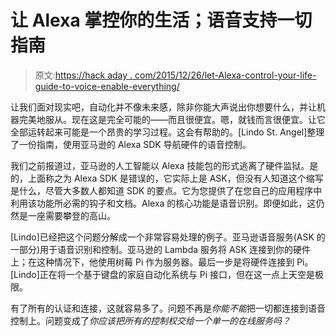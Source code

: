 # 让 Alexa 掌控你的生活；语音支持一切指南

> 原文:[https://hack aday . com/2015/12/26/let-Alexa-control-your-life-guide-to-voice-enable-everything/](https://hackaday.com/2015/12/26/let-alexa-control-your-life-guide-to-voice-enable-everything/)

让我们面对现实吧，自动化并不像未来感，除非你能大声说出你想要什么，并让机器完美地服从。现在这是完全可能的——而且很便宜。嗯，就钱而言很便宜。让它全部运转起来可能是一个昂贵的学习过程。这会有帮助的。[Lindo St. Angel]整理了一份指南，使用亚马逊的 Alexa SDK 导航硬件的语音控制。

我们之前报道过，亚马逊的人工智能以 Alexa 技能包的形式逃离了硬件监狱。是的，上面称之为 Alexa SDK 是错误的，它实际上是 ASK，但没有人知道这个缩写是什么，尽管大多数人都知道 SDK 的要点。它为您提供了在您自己的应用程序中利用该功能所必需的钩子和文档。Alexa 的核心功能是语音识别。即便如此，这仍然是一座需要攀登的高山。

[Lindo]已经把这个问题分解成一个非常容易处理的例子。亚马逊语音服务(ASK 的一部分)用于语音识别和控制。亚马逊的 Lambda 服务将 ASK 连接到你的硬件上；在这种情况下，他使用树莓 Pi 作为服务器。最后一步是将硬件连接到 Pi。[Lindo]正在将一个基于键盘的家庭自动化系统与 Pi 接口，但在这一点上天空是极限。

有了所有的认证和连接，这就容易多了。问题不再是*你能不能*把一切都连接到语音控制上。问题变成了*你应该把所有的控制权交给一个单一的在线服务吗？*
